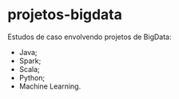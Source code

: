 # projetos-bigdata
Estudos de caso envolvendo projetos de BigData:

- Java;
- Spark;
- Scala;
- Python;
- Machine Learning.
